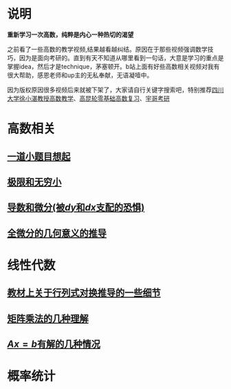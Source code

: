 # 说明
**重新学习一次高数，纯粹是内心一种热切的渴望**

之前看了一些高数的教学视频,结果越看越纠结。原因在于那些视频强调数学技巧，因为是面向考研的。直到有天不知道从哪里看到一句话，大意是学习的重点是掌握idea，然后才是technique，茅塞顿开。b站上面有好些高数相关视频对我有很大帮助，感恩老师和up主的无私奉献，无语凝噎中。

因为版权原因很多视频后来就被下架了，大家请自行关键字搜索吧，特别推荐[四川大学徐小湛教授高数教学](https://www.bilibili.com/video/av13484563/)、[高昆轮零基础高数复习](https://search.bilibili.com/all?keyword=2019%20%E9%AB%98%E7%AD%89%E6%95%B0%E5%AD%A6%20%E9%AB%98%E6%98%86%E4%BB%91)、[宇哥考研](https://search.bilibili.com/all?keyword=%E5%AE%87%E5%93%A5%E8%80%83%E7%A0%94%20%E5%9F%BA%E7%A1%80)


# 高数相关
## [一道小题目想起](thinking_from_exercise.md)
## [极限和无穷小](limit_&_infinitesimal.md)
## [导数和微分(被$dy$和$dx$支配的恐惧)](derivative_&_differential.md)
## [全微分的几何意义的推导](total_derivative.md)
<!-- ## [各种积分的比较](integral.md) -->
<!-- ## [教材上几个不起眼但是很重要的极限]() -->
# 线性代数
## [教材上关于行列式对换推导的一些细节](determinant.md)
## [矩阵乘法的几种理解](matrix_multiplication.md)
## [$Ax=b$有解的几种情况](solution_of_ax=b.md)

# 概率统计

